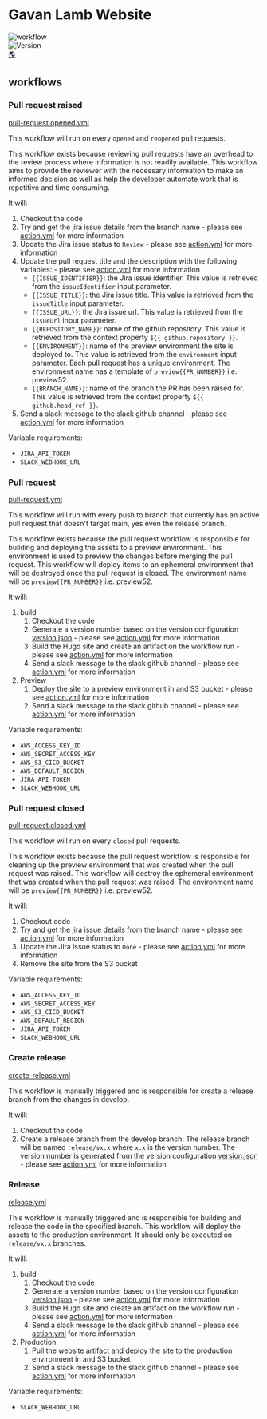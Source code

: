 # Gavan Lamb Website
![workflow](https://github.com/gavanlamb/gavanlamb.github.io/actions/workflows/release.yml/badge.svg)  
![Version](https://gavanlamb.com/badges/version.svg)  
[🌎](https://gavanlamb.com/index.html)  

## workflows
### Pull request raised
[pull-request.opened.yml](.github/workflows/pull-request.opened.yml)  

This workflow will run on every `opened` and `reopened` pull requests.

This workflow exists because reviewing pull requests have an overhead to the review process where information is not readily available. This workflow aims to provide the reviewer with the necessary information to make an informed decision as well as help the developer automate work that is repetitive and time consuming.

It will:
1. Checkout the code
2. Try and get the jira issue details from the branch name - please see [action.yml](https://github.com/gavanlamb/github-actions/blob/main/.github/actions/jira/get-issue-details/action.yml) for more information
3. Update the Jira issue status to `Review` - please see [action.yml](https://github.com/gavanlamb/github-actions/blob/main/.github/actions/jira/change-issue-status/action.yml) for more information
4. Update the pull request title and the description with the following variables: - please see [action.yml](https://github.com/gavanlamb/github-actions/blob/main/.github/actions/pull-request/update-pr/action.yml) for more information
   * `{{ISSUE_IDENTIFIER}}`: the Jira issue identifier. This value is retrieved from the `issueIdentifier` input parameter.
   * `{{ISSUE_TITLE}}`: the Jira issue title. This value is retrieved from the `issueTitle` input parameter.
   * `{{ISSUE_URL}}`: the Jira issue url. This value is retrieved from the `issueUrl` input parameter.
   * `{{REPOSITORY_NAME}}`: name of the github repository. This value is retrieved from the context property `${{ github.repository }}`.
   * `{{ENVIRONMENT}}`: name of the preview environment the site is deployed to. This value is retrieved from the `environment` input parameter. Each pull request has a unique environment. The environment name has a template of `preview{{PR_NUMBER}}` i.e. preview52.
   * `{{BRANCH_NAME}}`: name of the branch the PR has been raised for. This value is retrieved from the context property `${{ github.head_ref }}`.
5. Send a slack message to the slack github channel - please see [action.yml](https://github.com/gavanlamb/github-actions/blob/main/.github/actions/slack/pull-request-created/action.yml) for more information

Variable requirements:
* `JIRA_API_TOKEN`
* `SLACK_WEBHOOK_URL`

### Pull request
[pull-request.yml](.github/workflows/pull-request.yml)  

This workflow will run with every push to branch that currently has an active pull request that doesn't target main, yes even the release branch.

This workflow exists because the pull request workflow is responsible for building and deploying the assets to a preview environment. This environment is used to preview the changes before merging the pull request. This workflow will deploy items to an ephemeral environment that will be destroyed once the pull request is closed. The environment name will be `preview{{PR_NUMBER}}` i.e. preview52.

It will:
1. build
   1. Checkout the code
   2. Generate a version number based on the version configuration [version.json](version.json) - please see [action.yml](https://github.com/gavanlamb/github-actions/blob/main/.github/actions/version/generate/action.yml) for more information
   3. Build the Hugo site and create an artifact on the workflow run - please see [action.yml](https://github.com/gavanlamb/github-actions/blob/main/.github/actions/hugo/build/action.yml) for more information
   4. Send a slack message to the slack github channel - please see [action.yml](https://github.com/gavanlamb/github-actions/blob/main/.github/actions/slack/built/action.yml) for more information
2. Preview
   1. Deploy the site to a preview environment in and S3 bucket - please see [action.yml](https://github.com/gavanlamb/github-actions/blob/main/.github/actions/hugo/deploy-to-s3/action.yml) for more information
   2. Send a slack message to the slack github channel - please see [action.yml](https://github.com/gavanlamb/github-actions/blob/main/.github/actions/slack/released/action.yml) for more information

Variable requirements:
* `AWS_ACCESS_KEY_ID`
* `AWS_SECRET_ACCESS_KEY`
* `AWS_S3_CICD_BUCKET`
* `AWS_DEFAULT_REGION`
* `JIRA_API_TOKEN`
* `SLACK_WEBHOOK_URL`

### Pull request closed
[pull-request.closed.yml](.github/workflows/pull-request.closed.yml)  

This workflow will run on every `closed` pull requests.

This workflow exists because the pull request workflow is responsible for cleaning up the preview environment that was created when the pull request was raised. This workflow will destroy the ephemeral environment that was created when the pull request was raised. The environment name will be `preview{{PR_NUMBER}}` i.e. preview52.

It will:
1. Checkout code
2. Try and get the jira issue details from the branch name - please see [action.yml](https://github.com/gavanlamb/github-actions/blob/main/.github/actions/jira/get-issue-details/action.yml) for more information
3. Update the Jira issue status to `Done` - please see [action.yml](https://github.com/gavanlamb/github-actions/blob/main/.github/actions/jira/change-issue-status/action.yml) for more information
4. Remove the site from the S3 bucket

Variable requirements:
* `AWS_ACCESS_KEY_ID`
* `AWS_SECRET_ACCESS_KEY`
* `AWS_S3_CICD_BUCKET`
* `AWS_DEFAULT_REGION`
* `JIRA_API_TOKEN`
* `SLACK_WEBHOOK_URL`

### Create release
[create-release.yml](.github/workflows/release.create.yml)

This workflow is manually triggered and is responsible for create a release branch from the changes in develop.

It will:
1. Checkout the code
2. Create a release branch from the develop branch. The release branch will be named `release/vx.x` where `x.x` is the version number. The version number is generated from the version configuration [version.json](version.json) - please see [action.yml](https://github.com/gavanlamb/github-actions/blob/main/.github/actions/version/create-release/action.yml) for more information

### Release
[release.yml](.github/workflows/release.yml)

This workflow is manually triggered and is responsible for building and release the code in the specified branch. This workflow will deploy the assets to the production environment. It should only be executed on `release/vx.x` branches.

It will:
1. build
   1. Checkout the code
   2. Generate a version number based on the version configuration [version.json](version.json) - please see [action.yml](https://github.com/gavanlamb/github-actions/blob/main/.github/actions/version/generate/action.yml) for more information
   3. Build the Hugo site and create an artifact on the workflow run - please see [action.yml](https://github.com/gavanlamb/github-actions/blob/main/.github/actions/hugo/build/action.yml) for more information
   4. Send a slack message to the slack github channel - please see [action.yml](https://github.com/gavanlamb/github-actions/blob/main/.github/actions/slack/built/action.yml) for more information
2. Production
   1. Pull the website artifact and deploy the site to the production environment in and S3 bucket
   2. Send a slack message to the slack github channel - please see [action.yml](https://github.com/gavanlamb/github-actions/blob/main/.github/actions/slack/released/action.yml) for more information

Variable requirements:
* `SLACK_WEBHOOK_URL`
